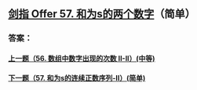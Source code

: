 ## [剑指 Offer 57. 和为s的两个数字](https://leetcode-cn.com/problems/merge-two-sorted-lists/)（简单）





### 答案：



#### [上一题（56. 数组中数字出现的次数 II-II）(中等)](https://github.com/sdwwld/leetCode/blob/master/src/main/java/com/wld/java/offer/剑指Offer56-II.md)

#### [下一题（57. 和为s的连续正数序列-II）(简单)](https://github.com/sdwwld/leetCode/blob/master/src/main/java/com/wld/java/offer/剑指Offer57-II.md)